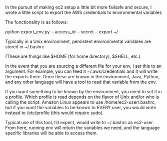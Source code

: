In the pursuit of making ec2 setup a little bit more failsafe and secure, I
wrote a little script to export the AWS credentials to environmental variables 

The functionality is as follows: 

  python export_env.py --access_id <AWS Access ID> --secret <AWS Secret Key> --export ~/<the file you want to write to>

Typically in a Unix environment, persistent environmental variables are stored
in ~/.bashrc

(These are things like $HOME (for home directory), $SHELL, etc.)

In the event that you are sourcing a different file for your env, I set this to
an argument. For example, you can feed it ~/.aws/credentials and it will write
the exports there. Once these are known in the environment, Java, Python, and
any other language will have a tool to read that variable from the env. 

If you want something to be known by the environment, you need to set it in a
profile. Which profile is read depends on the flavor of Unix and/or who is
calling the script. Amazon Linux appears to use /home/ec2-user/.bashrc, but if
you want the variables to be known to EVERY user, you would write instead to
/etc/profile (this would require sudo). 

Typical use of this tool, I’d expect, would write to ~/.bashrc as ec2-user.
From here, running env will return the variables we need, and the language
specific libraries will be able to access them. 

